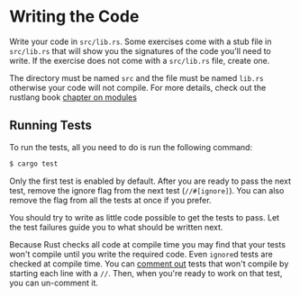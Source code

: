 # Writing the Code

Write your code in `src/lib.rs`. Some exercises come with a stub file in `src/lib.rs` that will show you the signatures of the code you'll need to write. If the exercise does not come with a `src/lib.rs` file, create one.

The directory must be named `src` and the file must be named `lib.rs` otherwise your code will not compile. For more details, check out the rustlang book [chapter on modules](https://doc.rust-lang.org/book/ch07-02-defining-modules-to-control-scope-and-privacy.html)

## Running Tests

To run the tests, all you need to do is run the following command:

```bash
$ cargo test
```

Only the first test is enabled by default.  After you are ready to pass the next test, remove the ignore flag from the next test (`//#[ignore]`).  You can also remove the flag from all the tests at once if you prefer.

You should try to write as little code possible to get the tests to pass.  Let the test failures guide you to what should be written next.

Because Rust checks all code at compile time you may find that your tests won't compile until you write the required code. Even `ignore`d tests are checked at compile time. You can [comment out](https://doc.rust-lang.org/book/ch03-04-comments.html) tests that won't compile by starting each line with a `//`. Then, when you're ready to work on that test, you can un-comment it.
